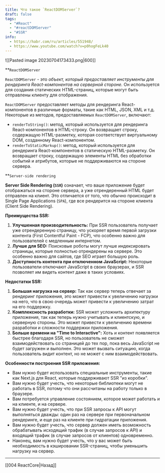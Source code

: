 ```yaml
---
title: Что такое `ReactDOMServer`?
draft: false
tags:
  - "#React"
  - "#reactDOMServer"
  - "#SSR"
info:
  - https://habr.com/ru/articles/551948/
  - https://www.youtube.com/watch?v=p0hogFeLk40
---
```

![[Pasted image 20230704173433.png|600]]

**`ReactDOMServer`

`ReactDOMServer` - это _объект, который предоставляет инструменты для рендеринга React-компонентов на серверной стороне._ Он используется для создания статических HTML-страниц, которые могут быть отправлены клиенту для отображения.

`ReactDOMServer` предоставляет методы для рендеринга React-компонентов в различные форматы, такие как HTML, JSON, XML и т.д. Некоторые из методов, предоставляемых `ReactDOMServer`, включают:

- `renderToString()`: метод, который используется для рендеринга React-компонентов в HTML-строку. Он возвращает строку, содержащую HTML-разметку, которая соответствует виртуальному DOM, созданному React-компонентом.
- `renderToStaticMarkup()`: метод, который используется для рендеринга React-компонентов в статическую HTML-разметку. Он возвращает строку, содержащую элементы HTML без обработки событий и атрибутов, которые не поддерживаются на стороне сервера.

**`Server-side rendering`

**Server Side Rendering (`SSR`)** означает, что ваше приложение будет отображаться на стороне сервера, а уже отрендеренный HTML будет отправлен на клиент. Это отличается от того, что обычно происходит в Single Page Applications (`SPA`), где все рендерится на стороне клиента (Client Side Rendering).

**Преимущества SSR:**

1. **Улучшенная производительность:** При SSR пользователь получает уже отрендеренную страницу, что ускоряет время первой загрузки контента (First Contentful Paint - FCP), что особенно важно для пользователей с медленным интернетом.
2. **Лучше для SEO:** Поисковые роботы могут лучше индексировать страницы, которые полностью отрендерены на сервере. Это особенно важно для сайтов, где SEO играет большую роль.
3. **Доступность контента при отключенном JavaScript:** Некоторые пользователи отключают JavaScript в своих браузерах, и SSR позволяет им видеть контент даже в таких условиях.

**Недостатки SSR:**

1. **Большая нагрузка на сервер:** Так как сервер теперь отвечает за рендеринг приложения, это может привести к увеличению нагрузки на него, что в свою очередь может привести к увеличению затрат на его поддержку.
2. **Комплексность разработки:** SSR может усложнить архитектуру приложения, так как теперь нужно учитывать и клиентскую, и серверную стороны. Это может привести к увеличению времени разработки и сложности поддержки приложения.
3. **Больше времени на "Time to Interactive":** Хоть и контент появляется быстрее благодаря SSR, но пользователь не сможет взаимодействовать со страницей до тех пор, пока весь JavaScript не будет загружен и выполнен. Это может вызвать ситуацию, когда пользователь видит контент, но не может с ним взаимодействовать.

**Особенности построения SSR приложения:**

- Вам нужно будет использовать специальные инструменты, такие как Next.js для React, которые поддерживают SSR "из коробки".
- Вам нужно будет учесть, что некоторые библиотеки могут не работать в SSR, потому что они рассчитаны на работу только в браузере.
- Вам потребуется управление состоянием, которое может работать и на клиенте, и на сервере.
- Вам нужно будет учесть, что при SSR запросы к API могут выполняться дважды: один раз на сервере при первоначальном рендеринге, и еще раз на клиенте при гидратации приложения.
- Вам нужно будет учесть, что сервер должен иметь возможность обрабатывать исходящий трафик (в случае запросов к API) и входящий трафик (в случае запросов от клиентов) одновременно.
- Наконец, вам нужно будет учесть, что у вас может быть необходимость в кэшировании SSR-страниц, чтобы уменьшить нагрузку на сервер.

---

[[004 ReactCore|Назад]]